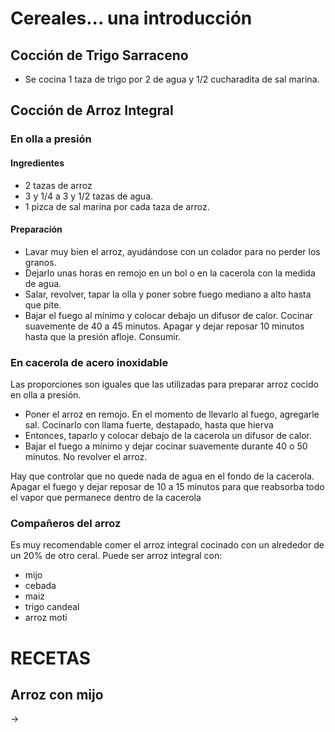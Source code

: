 # Cereales... una introducción #

## Cocción de Trigo Sarraceno ##

- Se cocina 1 taza de trigo por 2 de agua y 1/2 cucharadita de sal marina.

## Cocción de Arroz Integral ##

### En olla a presión ###

#### Ingredientes ####

- 2 tazas de arroz
- 3 y 1/4 a 3 y 1/2 tazas de agua.
- 1 pizca de sal marina por cada taza de arroz.

#### Preparación ####

+ Lavar muy bien el arroz, ayudándose con un colador para no perder los granos.
+ Dejarlo unas horas en remojo en un bol o en la cacerola con la medida de agua.
+ Salar, revolver, tapar la olla y poner sobre fuego mediano a alto hasta que pite.
+ Bajar el fuego al mínimo y colocar debajo un difusor de
  calor. Cocinar suavemente de 40 a 45 minutos. Apagar y dejar reposar
  10 minutos hasta que la presión afloje. Consumir.

### En cacerola de acero inoxidable ###

Las proporciones son iguales que las utilizadas para preparar arroz
cocido en olla a presión.

+ Poner el arroz en remojo. En el momento de llevarlo al fuego,
  agregarle sal. Cocinarlo con llama fuerte, destapado, hasta que
  hierva
+ Entonces, taparlo y colocar debajo de la cacerola un difusor de
  calor.
+ Bajar el fuego a mínimo y dejar cocinar suavemente durante 40 o 50
  minutos. No revolver el arroz.

Hay que controlar que no quede nada de agua en el fondo de la
cacerola. Apagar el fuego y dejar reposar de 10 a 15 minutos para que
reabsorba todo el vapor que permanece dentro de la cacerola

### Compañeros del arroz ###

Es muy recomendable comer el arroz integral cocinado con un alrededor de un 20% de otro ceral.
Puede ser arroz integral con:

- mijo
- cebada
- maiz
- trigo candeal
- arroz moti

# RECETAS #

## Arroz con mijo ##
&rarr;
